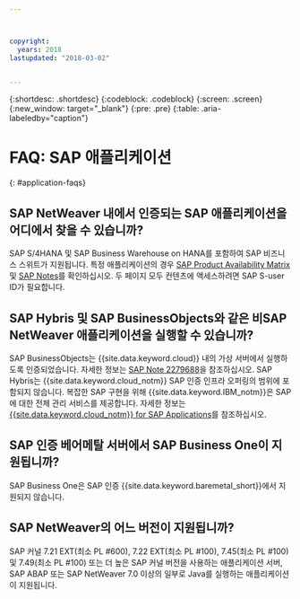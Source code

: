 ```yaml
---



copyright:
  years: 2018
lastupdated: "2018-03-02"


---
```


{:shortdesc: .shortdesc}
{:codeblock: .codeblock}
{:screen: .screen}
{:new_window: target="_blank"}
{:pre: .pre}
{:table: .aria-labeledby="caption"}

# FAQ: SAP 애플리케이션
{: #application-faqs}

## SAP NetWeaver 내에서 인증되는 SAP 애플리케이션을 어디에서 찾을 수 있습니까?

SAP S/4HANA 및 SAP Business Warehouse on HANA를 포함하여 SAP 비즈니스 스위트가 지원됩니다. 특정 애플리케이션의 경우 [SAP Product Availability Matrix](https://support.sap.com/en/release-upgrade-maintenance.html) 및 [SAP Notes](https://support.sap.com/en/index.html)를 확인하십시오. 두 페이지 모두 컨텐츠에 액세스하려면 SAP S-user ID가 필요합니다. 

## SAP Hybris 및 SAP BusinessObjects와 같은 비SAP NetWeaver 애플리케이션을 실행할 수 있습니까?

SAP BusinessObjects는 {{site.data.keyword.cloud}} 내의 가상 서버에서 실행하도록 인증되었습니다. 자세한 정보는 [SAP Note 2279688](https://launchpad.support.sap.com/#/notes/2279688)을 참조하십시오. SAP Hybris는 {{site.data.keyword.cloud_notm}} SAP 인증 인프라 오퍼링의 범위에 포함되지 않습니다. 복잡한 SAP 구현을 위해 {{site.data.keyword.IBM_notm}}은 SAP에 대한 전체 관리 서비스를 제공합니다. 자세한 정보는 [{{site.data.keyword.cloud_notm}} for SAP Applications](https://www.ibm.com/cloud/sap/managed)를 참조하십시오.

## SAP 인증 베어메탈 서버에서 SAP Business One이 지원됩니까?

SAP Business One은 SAP 인증 {{site.data.keyword.baremetal_short}}에서 지원되지 않습니다.

## SAP NetWeaver의 어느 버전이 지원됩니까?

SAP 커널 7.21 EXT(최소 PL #600), 7.22 EXT(최소 PL #100), 7.45(최소 PL #100) 및 7.49(최소 PL #100) 또는 더 높은 SAP 커널 버전을 사용하는 애플리케이션 서버, SAP ABAP 또는 SAP NetWeaver 7.0 이상의 일부로 Java를 실행하는 애플리케이션이 지원됩니다. 
